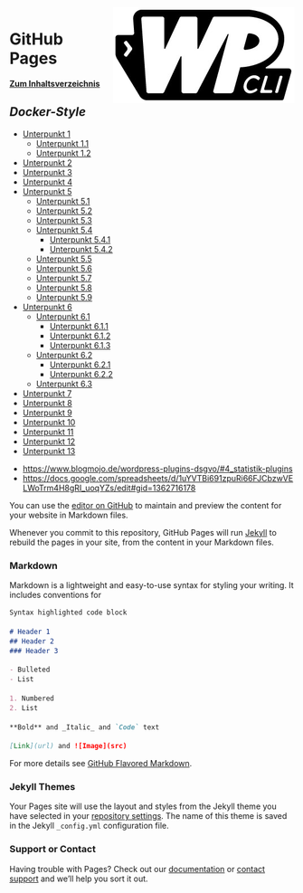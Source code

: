<img src="https://raw.githubusercontent.com/PageSpeedPlus/easyengine/master/docs/assets/img/WP-CLI-logo-landscape-black-white.png" align="right">

# GitHub Pages

**[Zum Inhaltsverzeichnis](https://wiki.page-speed.ninja/)**

## _Docker-Style_

  * [Unterpunkt 1](#unterpunkt-1)
    * [Unterpunkt 1.1](#idea)
    * [Unterpunkt 1.2](#features)
  * [Unterpunkt 2](#installation)
  * [Unterpunkt 3](#uninstallation)
  * [Unterpunkt 4](#available-plugins)
  * [Unterpunkt 5](#usage)
    * [Unterpunkt 5.1](#check-available-plugins)
    * [Unterpunkt 5.2](#check-available-versions-for-each-plugin)
    * [Unterpunkt 5.3](#create-an-environment)
    * [Unterpunkt 5.4](#activatedeactivate-environment)
      * [Unterpunkt 5.4.1](#activating-in-a-new-shell)
      * [Unterpunkt 5.4.2](#activating-in-the-same-shell)
    * [Unterpunkt 5.5](#get-list-of-environments)
    * [Unterpunkt 5.6](#get-current-activated-environment)
    * [Unterpunkt 5.7](#do-something-in-environment-without-enabling-it)
    * [Unterpunkt 5.8](#get-help)
    * [Unterpunkt 5.9](#get-help-for-a-command)
  * [Unterpunkt 6](#how-to-add-a-plugin)
    * [Unterpunkt 6.1](#mandatory-elements)
      * [Unterpunkt 6.1.1](#plug_list_versions)
      * [Unterpunkt 6.1.2](#plug_url_for_download)
      * [Unterpunkt 6.1.3](#plug_build)
    * [Unterpunkt 6.2](#optional-elements)
      * [Unterpunkt 6.2.1](#variables)
      * [Unterpunkt 6.2.2](#functions)
    * [Unterpunkt 6.3](#examples)
  * [Unterpunkt 7](#example-of-the-usage)
  * [Unterpunkt 8](#dependencies)
  * [Unterpunkt 9](#supported-os)
  * [Unterpunkt 10](#tests)
  * [Unterpunkt 11](#version-history)
  * [Unterpunkt 12](#license)
  * [Unterpunkt 13](#readme-in-another-language)
- https://www.blogmojo.de/wordpress-plugins-dsgvo/#4_statistik-plugins
- https://docs.google.com/spreadsheets/d/1uYVTBi691zpuRi66FJCbzwVELWoTrm4H8gRI_uoqYZs/edit#gid=1362716178

You can use the [editor on GitHub](https://github.com/PageSpeedPlus/wiki/edit/master/README.md) to maintain and preview the content for your website in Markdown files.

Whenever you commit to this repository, GitHub Pages will run [Jekyll](https://jekyllrb.com/) to rebuild the pages in your site, from the content in your Markdown files.

### Markdown

Markdown is a lightweight and easy-to-use syntax for styling your writing. It includes conventions for

```markdown
Syntax highlighted code block

# Header 1
## Header 2
### Header 3

- Bulleted
- List

1. Numbered
2. List

**Bold** and _Italic_ and `Code` text

[Link](url) and ![Image](src)
```

For more details see [GitHub Flavored Markdown](https://guides.github.com/features/mastering-markdown/).

### Jekyll Themes

Your Pages site will use the layout and styles from the Jekyll theme you have selected in your [repository settings](https://github.com/PageSpeedPlus/wiki/settings). The name of this theme is saved in the Jekyll `_config.yml` configuration file.

### Support or Contact

Having trouble with Pages? Check out our [documentation](https://help.github.com/categories/github-pages-basics/) or [contact support](https://github.com/contact) and we’ll help you sort it out.
